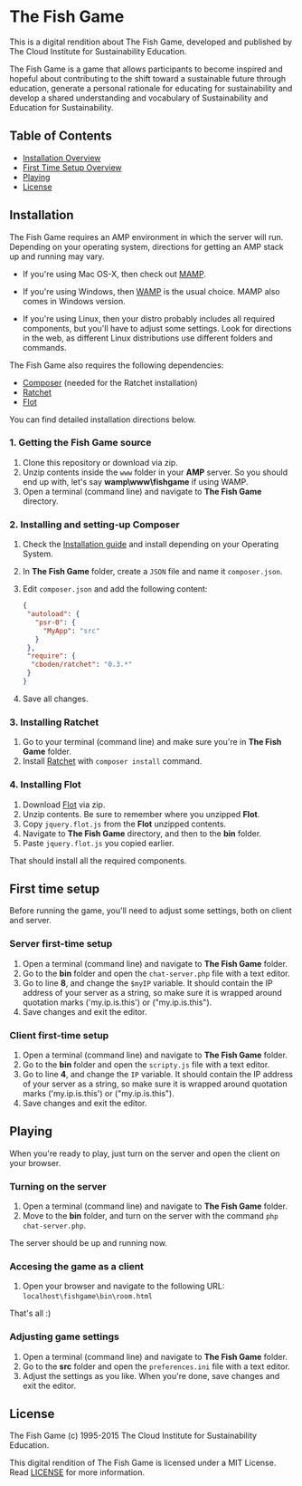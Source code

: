 # The Fish Game

This is a digital rendition about The Fish Game, developed and published by The Cloud Institute for Sustainability Education.

The Fish Game is a game that allows participants to become inspired and hopeful about contributing to the shift toward a sustainable future through education, generate a personal rationale for educating for sustainability and develop a shared understanding and vocabulary of Sustainability and Education for Sustainability.

## Table of Contents

- [Installation Overview](#installation)
- [First Time Setup Overview](#first-time-setup)
- [Playing](#playing)
- [License](#license)

## Installation ##

The Fish Game requires an AMP environment in which the server will run. Depending on your operating system, directions for getting an AMP stack up and running may vary.

- If you're using Mac OS-X, then check out [MAMP](https://www.mamp.info).
- If you're using Windows, then [WAMP](http://www.wampserver.com/en/) is the usual choice. MAMP also comes in Windows version.

- If you're using Linux, then your distro probably includes all required components, but you'll have to adjust some settings. Look for directions in the web, as different Linux distributions use different folders and commands.

The Fish Game also requires the following dependencies:

- [Composer](https://getcomposer.org) (needed for the Ratchet installation)
- [Ratchet](http://socketo.me)
- [Flot](http://www.flotcharts.org)

You can find detailed installation directions below.

### 1. Getting the Fish Game source ###

1. Clone this repository or download via zip.
2. Unzip contents inside the `www` folder in your **AMP** server. So you should end up with, let's say **wamp\www\fishgame** if using WAMP.
3. Open a terminal (command line) and navigate to **The Fish Game** directory.

### 2. Installing and setting-up Composer ###

1. Check the [Installation guide](https://getcomposer.org/doc/00-intro.md) and install depending on your Operating System.
2. In **The Fish Game** folder, create a `JSON` file and name it `composer.json`.
3. Edit `composer.json` and add the following content:

	```json
	{
	 "autoload": {
	   "psr-0": {
	     "MyApp": "src"
	   }
	 },
	 "require": {
	  "cboden/ratchet": "0.3.*"
	 }
	}
	```
4. Save all changes.

### 3. Installing Ratchet ###

1. Go to your terminal (command line) and make sure you're in **The Fish Game** folder.
2. Install [Ratchet](http://socketo.me/) with `composer install` command.

### 4. Installing Flot ###

1. Download [Flot](http://www.flotcharts.org/) via zip.
2. Unzip contents. Be sure to remember where you unzipped **Flot**.
3. Copy `jquery.flot.js` from the **Flot** unzipped contents.
4. Navigate to **The Fish Game** directory, and then to the **bin** folder.
5. Paste `jquery.flot.js` you copied earlier.

That should install all the required components.

## First time setup ##

Before running the game, you'll need to adjust some settings, both on client and server.

### Server first-time setup ###

1. Open a terminal (command line) and navigate to **The Fish Game** folder.
2. Go to the **bin** folder and open the `chat-server.php` file with a text editor.
3. Go to line **8**, and change the `$myIP` variable. It should contain the IP address of your server as a string, so make sure it is wrapped around quotation marks ('my.ip.is.this') or ("my.ip.is.this").
4. Save changes and exit the editor.

### Client first-time setup ###

1. Open a terminal (command line) and navigate to **The Fish Game** folder.
2. Go to the **bin** folder and open the `scripty.js` file with a text editor.
3. Go to line **4**, and change the `IP` variable. It should contain the IP address of your server as a string, so make sure it is wrapped around quotation marks ('my.ip.is.this') or ("my.ip.is.this").
4. Save changes and exit the editor.

## Playing ##

When you're ready to play, just turn on the server and open the client on your browser.

### Turning on the server ###

1. Open a terminal (command line) and navigate to **The Fish Game** folder.
2. Move to the **bin** folder, and turn on the server with the command `php chat-server.php`.

The server should be up and running now.

### Accesing the game as a client ###

1. Open your browser and navigate to the following URL: `localhost\fishgame\bin\room.html`

That's all :)

### Adjusting game settings ###

1. Open a terminal (command line) and navigate to **The Fish Game** folder.
2. Go to the **src** folder and open the `preferences.ini` file with a text editor.
3. Adjust the settings as you like. When you're done, save changes and exit the editor.

## License ##

The Fish Game (c) 1995-2015 The Cloud Institute for Sustainability Education.

This digital rendition of The Fish Game is licensed under a MIT License.
Read [LICENSE](LICENSE) for more information.